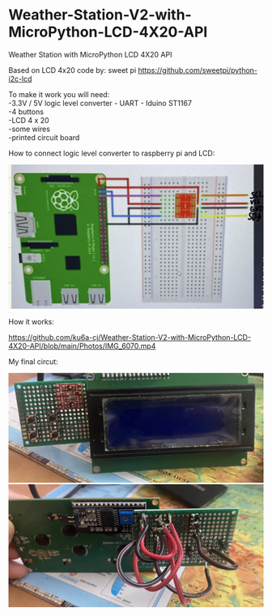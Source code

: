 # Weather-Station-V2-with-MicroPython-LCD-4X20-API
Weather Station with MicroPython LCD 4X20 API

Based on LCD 4x20 code by: sweet pi  https://github.com/sweetpi/python-i2c-lcd


To make it work you will need:  <br /> 
-3.3V / 5V logic level converter - UART - Iduino ST1167   <br /> 
-4 buttons  <br /> 
-LCD 4 x 20  <br /> 
-some wires  <br /> 
-printed circuit board 

How to connect logic level converter to raspberry pi and LCD:

![alt text](https://raw.githubusercontent.com/ku6a-cj/Weather-Station-V2-with-MicroPython-LCD-4X20-API/main/Photos/IMG_0222.jpg)

How it works:

https://github.com/ku6a-cj/Weather-Station-V2-with-MicroPython-LCD-4X20-API/blob/main/Photos/IMG_6070.mp4


My final circut:

![alt text](https://raw.githubusercontent.com/ku6a-cj/Weather-Station-V2-with-MicroPython-LCD-4X20-API/main/Photos/IMG_6491.jpg)
![alt text](https://raw.githubusercontent.com/ku6a-cj/Weather-Station-V2-with-MicroPython-LCD-4X20-API/main/Photos/IMG_6492.jpg)
